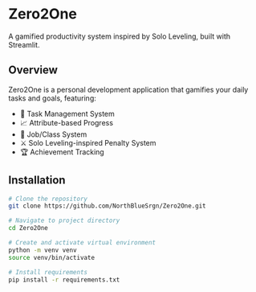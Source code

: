 # Zero2One

A gamified productivity system inspired by Solo Leveling, built with Streamlit.

## Overview

Zero2One is a personal development application that gamifies your daily tasks and goals, featuring:

- 🎯 Task Management System
- 📈 Attribute-based Progress
- 💼 Job/Class System
- ⚔️ Solo Leveling-inspired Penalty System
- 🏆 Achievement Tracking

## Installation

```bash
# Clone the repository
git clone https://github.com/NorthBlueSrgn/Zero2One.git

# Navigate to project directory
cd Zero2One

# Create and activate virtual environment
python -m venv venv
source venv/bin/activate

# Install requirements
pip install -r requirements.txt
